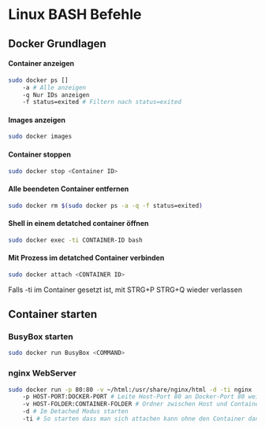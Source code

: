 # Linux BASH Befehle

## Docker Grundlagen
#### Container anzeigen
``` bash
sudo docker ps []
	-a # Alle anzeigen
	-q Nur IDs anzeigen
	-f status=exited # Filtern nach status=exited
```

#### Images anzeigen
``` bash
sudo docker images
```

#### Container stoppen
``` bash
sudo docker stop <Container ID>
```

#### Alle beendeten Container entfernen
``` bash
sudo docker rm $(sudo docker ps -a -q -f status=exited)
```

#### Shell in einem detatched container öffnen
``` bash
sudo docker exec -ti CONTAINER-ID bash
```

#### Mit Prozess im detatched Container verbinden
``` bash
sudo docker attach <CONTAINER ID>
```
Falls -ti im Container gesetzt ist, mit STRG+P STRG+Q wieder verlassen

## Container starten
### BusyBox starten
``` bash
sudo docker run BusyBox <COMMAND>
```

### nginx WebServer
``` bash
sudo docker run -p 80:80 -v ~/html:/usr/share/nginx/html -d -ti nginx
	-p HOST-PORT:DOCKER-PORT # Leite Host-Port 80 an Docker-Port 80 weiter
	-v HOST-FOLDER:CONTAINER-FOLDER # Ordner zwischen Host und Container verknüpfen
	-d # Im Detached Modus starten
	-ti	# So starten dass man sich attachen kann ohne den Container danach beenden zu müssen
```
